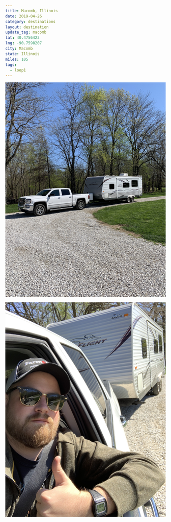 ```yaml
---
title: Macomb, Illinois
date: 2019-04-26
category: destinations
layout: destination
update_tag: macomb
lat: 40.4756423
lng: -90.7598207
city: Macomb
state: Illinois
miles: 105
tags:
  - loop1
---
```


![photo1](/assets/img/destinations/illinois/macomb-1.jpg)

![photo2](/assets/img/destinations/illinois/macomb-2.jpg)